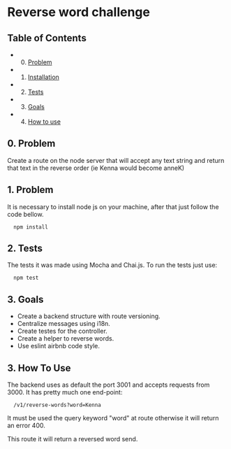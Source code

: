 # Reverse word challenge

## Table of Contents

<!-- vscode-markdown-toc -->
- 0. [Problem](#Problem)
- 1. [Installation](#Installation)
- 2. [Tests](#Tests)
- 3. [Goals](#Goals)
- 4. [How to use](#HowToUse)

## 0. <a name='Problem'></a>Problem
Create a route on the node server that will accept any text string and return that text in the reverse order (ie Kenna would become anneK)

## 1. <a name='Installation'></a>Problem

It is necessary to install node js on your machine, after that just follow the code bellow.

```
  npm install
```

## 2. <a name='Tests'></a>Tests

The tests it was made using Mocha and Chai.js. To run the tests just use:

```
  npm test
```


## 3. <a name='Goals'></a>Goals

* Create a backend structure with route versioning.
* Centralize messages using i18n.
* Create testes for the controller.
* Create a helper to reverse words.
* Use eslint airbnb code style.

## 3. <a name='HowToUse'></a>How To Use

The backend uses as default the port 3001 and accepts requests from 3000. It has pretty much one end-point:

```
  /v1/reverse-words?word=Kenna
```

It must be used the query keyword "word" at route otherwise it will return an error 400.

This route it will return a reversed word send.